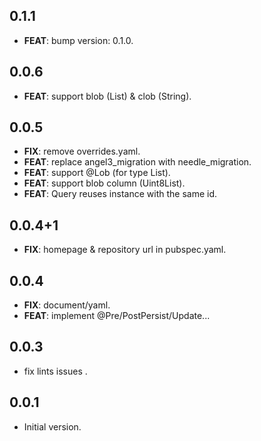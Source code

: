 ## 0.1.1

 - **FEAT**: bump version: 0.1.0.

## 0.0.6

 - **FEAT**: support blob (List<int>) & clob (String).

## 0.0.5

 - **FIX**: remove overrides.yaml.
 - **FEAT**: replace angel3_migration with needle_migration.
 - **FEAT**: support @Lob (for type List<int>).
 - **FEAT**: support blob column (Uint8List).
 - **FEAT**: Query reuses instance with the same id.

## 0.0.4+1

 - **FIX**: homepage & repository url in pubspec.yaml.

## 0.0.4

 - **FIX**: document/yaml.
 - **FEAT**: implement @Pre/PostPersist/Update...

## 0.0.3

- fix lints issues .


## 0.0.1

- Initial version.
